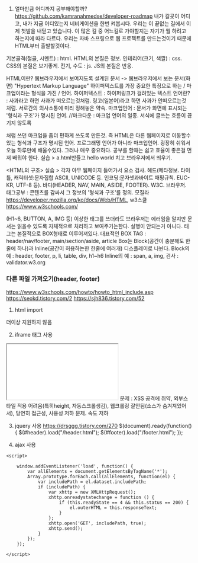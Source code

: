 1. 얼마만큼 어디까지 공부해야할까?
https://github.com/kamranahmedse/developer-roadmap
내가 갈곳이 어디고, 내가 지금 어디있는지 네비게이션을 한번 켜봅시다.
우리는 이 끝없는 길에서 이제 첫발을 내딛고 있습니다.
이 많은 길 중 어느길로 가야할지는 자기가 뭘 하려고 하는지에 따라 다르다.
우리는 자바 스프링으로 웹 프로젝트를 만드는것이기 때문에 HTML부터 출발할것이다.

기본골격(철골, 시멘트) : html.  HTML의 본질은 정보.
인테리어(크기, 색깔) : css.     CSS의 본질은 보기좋게.
전기, 수도 : js.               JS의 본질은 반응.


HTML이란?
웹브라우저에서 보여지도록 설계된 문서 -> 웹브라우저에서 보는 문서(화면)
"Hypertext Markup Language"
하이퍼텍스트를 가장 중요한 특징으로 하는 / 마크업이라는 형식을 가진 / 언어.
하이퍼텍스트 : 하이퍼링크가 걸려있는 텍스트
언어란? : 사과라고 하면 사과가 떠오르는것처럼. 링고(일본어)라고 하면 사과가 안떠오르는것 처럼.  서로간의 의사소통에 미리 정해놓은 약속.
마크업언어 : 문서가 화면에 표시되는 '형식과 구조'가 명시된 언어.
//마크다운 : 마크업 언어의 일종.  서식에 글쓰는 흐름이 끊기지 않도록 <div></div>처럼 쓰던 마크업을 좀더 편하게 쓰도록 만든것.
즉 HTML은 다른 웹페이지로 이동할수 있는 형식과 구조가 명시된 언어.
프로그래밍 언어가 아니라 마크업언어. 굉장히 쉬워서 오늘 하루만에 배울수있다. 그러나 매우 중요하다.
공부를 할때는 쉽고 효율이 좋은걸 먼저 배워야 한다.
실습 > a.html만들고 hello world 치고 브라우저에서 띄우기.


<HTML의 구조>
실습 > 각자 아무 웹페이지 들어가서 요소 검사.
헤드(메타정보. 타이틀,  캐릭터셋:문자집합 ASCII, UNICODE 등.   인코딩:문자셋과바이트 매핑규칙. EUC-KR, UTF-8 등).
바디(HEADER, NAV, MAIN, ASIDE, FOOTER).   W3C. 브라우저.
  태그공부 : 콘텐츠를 감싸서 그 정보의 '형식과 구조'를 정의.
  모질라 https://developer.mozilla.org/ko/docs/Web/HTML,
  w3스쿨 https://www.w3schools.com/

  (H1~6, BUTTON, A, IMG 등)
  이상한 태그를 쓰더라도 브라우저는 에러임을 알지만 문서는 읽을수 있도록 자체적으로 처리하고 보여주기는한다. 실행이 안되는거 아니다.
  태그는 본질적으로 BOX형태로 이루어져있다.
    대표적인 BOX TAG : header/nav/footer, main/section/aside, article
    Box는 Block(공간이 충분해도 한줄에 하나)과 Inline(공간이 허용하는한 한줄에 여러개) 디스플레이로 나뉜다.
      Block의 예 : header, footer, p, li, table, div, h1~h6
      Inline의 예 : span, a, img,
검사 : validator.w3.org


### 다른 파일 가져오기(header, footer)
https://www.w3schools.com/howto/howto_html_include.asp
https://seokd.tistory.com/2
https://sjh836.tistory.com/52
1. html import
<link rel="import" href="header.html"> 더이상 지원하지 않음

2. iframe 태그 사용
<iframe src="./header.html"></iframe>
문제 : XSS 공격에 취약, 외부스타일 적용 어려움(특히height, 자동스크롤생김),
  웹크롤링 잘안됨(소스가 숨겨져있어서), 당연히 접근성, 사용성 저하 문제.
  속도 저하

3. jquery 사용 https://drsggg.tistory.com/270
$(document).ready(function(){
    $(#header).load("/header.html");
    $(#footer).load("/footer.html");
});

4. ajax 사용
<body>
     <div data-include-path="footer.html"></div>

    <script>

        window.addEventListener('load', function() {
            var allElements = document.getElementsByTagName('*');
            Array.prototype.forEach.call(allElements, function(el) {
                var includePath = el.dataset.includePath;
                if (includePath) {
                    var xhttp = new XMLHttpRequest();
                    xhttp.onreadystatechange = function () {
                        if (this.readyState == 4 && this.status == 200) {
                            el.outerHTML = this.responseText;
                        }
                    };
                    xhttp.open('GET', includePath, true);
                    xhttp.send();
                }
            });
        });

    </script>
</body>
